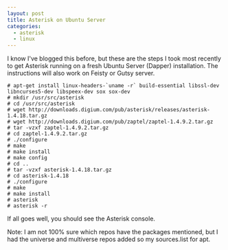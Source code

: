 ```yaml
---
layout: post
title: Asterisk on Ubuntu Server
categories:
  - asterisk
  - linux
---
```

I know I've blogged this before, but these are the steps I took most recently to get Asterisk running on a fresh Ubuntu Server (Dapper) installation. The instructions will also work on Feisty or Gutsy server.

    # apt-get install linux-headers-`uname -r` build-essential libssl-dev libncurses5-dev libspeex-dev sox sox-dev
    # mkdir /usr/src/asterisk
    # cd /usr/src/asterisk
    # wget http://downloads.digium.com/pub/asterisk/releases/asterisk-1.4.18.tar.gz
    # wget http://downloads.digium.com/pub/zaptel/zaptel-1.4.9.2.tar.gz
    # tar -vzxf zaptel-1.4.9.2.tar.gz
    # cd zaptel-1.4.9.2.tar.gz
    # ./configure
    # make
    # make install
    # make config
    # cd ..
    # tar -vzxf asterisk-1.4.18.tar.gz
    # cd asterisk-1.4.18
    # ./configure
    # make
    # make install
    # asterisk
    # asterisk -r

If all goes well, you should see the Asterisk console.

Note: I am not 100% sure which repos have the packages mentioned, but I had the universe and multiverse repos added so my sources.list for apt.
